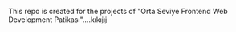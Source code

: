 This repo is created for the projects of "Orta Seviye Frontend Web Development Patikası"....kıkıjıj
